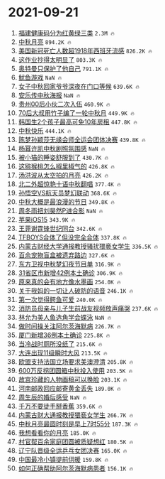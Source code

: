 # 2021-09-21

1. [福建健康码分为红黄绿三类](https://s.weibo.com/weibo?q=%23%E7%A6%8F%E5%BB%BA%E5%81%A5%E5%BA%B7%E7%A0%81%E5%88%86%E4%B8%BA%E7%BA%A2%E9%BB%84%E7%BB%BF%E4%B8%89%E7%B1%BB%23&Refer=top) `2.3M 🔥`
1. [中秋月亮](https://s.weibo.com/weibo?q=%E4%B8%AD%E7%A7%8B%E6%9C%88%E4%BA%AE&Refer=top) `894.2K 🔥`
1. [美国新冠死亡人数超1918年西班牙流感](https://s.weibo.com/weibo?q=%23%E7%BE%8E%E5%9B%BD%E6%96%B0%E5%86%A0%E6%AD%BB%E4%BA%A1%E4%BA%BA%E6%95%B0%E8%B6%851918%E5%B9%B4%E8%A5%BF%E7%8F%AD%E7%89%99%E6%B5%81%E6%84%9F%23&Refer=top) `826.2K 🔥`
1. [这作业抄得太明显了](https://s.weibo.com/weibo?q=%23%E8%BF%99%E4%BD%9C%E4%B8%9A%E6%8A%84%E5%BE%97%E5%A4%AA%E6%98%8E%E6%98%BE%E4%BA%86%23&Refer=top) `803.3K 🔥`
1. [奥特曼只保护了他自己](https://s.weibo.com/weibo?q=%23%E5%A5%A5%E7%89%B9%E6%9B%BC%E5%8F%AA%E4%BF%9D%E6%8A%A4%E4%BA%86%E4%BB%96%E8%87%AA%E5%B7%B1%23&Refer=top) `791.1K 🔥`
1. [鱿鱼游戏](https://s.weibo.com/weibo?q=%23%E9%B1%BF%E9%B1%BC%E6%B8%B8%E6%88%8F%23&Refer=top) `NaN 🔥`
1. [女子中秋回家爷爷深夜在门口等候](https://s.weibo.com/weibo?q=%23%E5%A5%B3%E5%AD%90%E4%B8%AD%E7%A7%8B%E5%9B%9E%E5%AE%B6%E7%88%B7%E7%88%B7%E6%B7%B1%E5%A4%9C%E5%9C%A8%E9%97%A8%E5%8F%A3%E7%AD%89%E5%80%99%23&Refer=top) `639.6K 🔥`
1. [安乐传中秋海报](https://s.weibo.com/weibo?q=%23%E5%AE%89%E4%B9%90%E4%BC%A0%E4%B8%AD%E7%A7%8B%E6%B5%B7%E6%8A%A5%23&Refer=top) `NaN 🔥`
1. [贵州00后小伙二次入伍](https://s.weibo.com/weibo?q=%23%E8%B4%B5%E5%B7%9E00%E5%90%8E%E5%B0%8F%E4%BC%99%E4%BA%8C%E6%AC%A1%E5%85%A5%E4%BC%8D%23&Refer=top) `460.9K 🔥`
1. [70后大叔用竹子编了一轮中秋月](https://s.weibo.com/weibo?q=%2370%E5%90%8E%E5%A4%A7%E5%8F%94%E7%94%A8%E7%AB%B9%E5%AD%90%E7%BC%96%E4%BA%86%E4%B8%80%E8%BD%AE%E4%B8%AD%E7%A7%8B%E6%9C%88%23&Refer=top) `449.9K 🔥`
1. [韩国生2个孩子最高可免10年房租](https://s.weibo.com/weibo?q=%23%E9%9F%A9%E5%9B%BD%E7%94%9F2%E4%B8%AA%E5%AD%A9%E5%AD%90%E6%9C%80%E9%AB%98%E5%8F%AF%E5%85%8D10%E5%B9%B4%E6%88%BF%E7%A7%9F%23&Refer=top) `447.8K 🔥`
1. [中秋快乐](https://s.weibo.com/weibo?q=%23%E4%B8%AD%E7%A7%8B%E5%BF%AB%E4%B9%90%23&Refer=top) `444.1K 🔥`
1. [陈梦孙颖莎无缘会师全运会团体决赛](https://s.weibo.com/weibo?q=%23%E9%99%88%E6%A2%A6%E5%AD%99%E9%A2%96%E8%8E%8E%E6%97%A0%E7%BC%98%E4%BC%9A%E5%B8%88%E5%85%A8%E8%BF%90%E4%BC%9A%E5%9B%A2%E4%BD%93%E5%86%B3%E8%B5%9B%23&Refer=top) `439.8K 🔥`
1. [杨幂许凯中秋剧照氛围感](https://s.weibo.com/weibo?q=%23%E6%9D%A8%E5%B9%82%E8%AE%B8%E5%87%AF%E4%B8%AD%E7%A7%8B%E5%89%A7%E7%85%A7%E6%B0%9B%E5%9B%B4%E6%84%9F%23&Refer=top) `NaN 🔥`
1. [被小猫的睡姿舒服到了](https://s.weibo.com/weibo?q=%23%E8%A2%AB%E5%B0%8F%E7%8C%AB%E7%9A%84%E7%9D%A1%E5%A7%BF%E8%88%92%E6%9C%8D%E5%88%B0%E4%BA%86%23&Refer=top) `430.7K 🔥`
1. [这猕猴桃怎么椒里椒气的](https://s.weibo.com/weibo?q=%23%E8%BF%99%E7%8C%95%E7%8C%B4%E6%A1%83%E6%80%8E%E4%B9%88%E6%A4%92%E9%87%8C%E6%A4%92%E6%B0%94%E7%9A%84%23&Refer=top) `426.8K 🔥`
1. [汤洪波从太空拍的月亮](https://s.weibo.com/weibo?q=%23%E6%B1%A4%E6%B4%AA%E6%B3%A2%E4%BB%8E%E5%A4%AA%E7%A9%BA%E6%8B%8D%E7%9A%84%E6%9C%88%E4%BA%AE%23&Refer=top) `426.2K 🔥`
1. [北二外超惊艳十语中秋翻唱](https://s.weibo.com/weibo?q=%23%E5%8C%97%E4%BA%8C%E5%A4%96%E8%B6%85%E6%83%8A%E8%89%B3%E5%8D%81%E8%AF%AD%E4%B8%AD%E7%A7%8B%E7%BF%BB%E5%94%B1%23&Refer=top) `377.4K 🔥`
1. [孙悟空VS航天员梦幻联动](https://s.weibo.com/weibo?q=%23%E5%AD%99%E6%82%9F%E7%A9%BAVS%E8%88%AA%E5%A4%A9%E5%91%98%E6%A2%A6%E5%B9%BB%E8%81%94%E5%8A%A8%23&Refer=top) `368.6K 🔥`
1. [中秋大概是最浪漫的节日](https://s.weibo.com/weibo?q=%23%E4%B8%AD%E7%A7%8B%E5%A4%A7%E6%A6%82%E6%98%AF%E6%9C%80%E6%B5%AA%E6%BC%AB%E7%9A%84%E8%8A%82%E6%97%A5%23&Refer=top) `349.8K 🔥`
1. [周冬雨把刘昊然P进合影](https://s.weibo.com/weibo?q=%23%E5%91%A8%E5%86%AC%E9%9B%A8%E6%8A%8A%E5%88%98%E6%98%8A%E7%84%B6P%E8%BF%9B%E5%90%88%E5%BD%B1%23&Refer=top) `NaN 🔥`
1. [苹果iOS15](https://s.weibo.com/weibo?q=%23%E8%8B%B9%E6%9E%9CiOS15%23&Refer=top) `343.9K 🔥`
1. [王菲谢霆锋世纪同台](https://s.weibo.com/weibo?q=%23%E7%8E%8B%E8%8F%B2%E8%B0%A2%E9%9C%86%E9%94%8B%E4%B8%96%E7%BA%AA%E5%90%8C%E5%8F%B0%23&Refer=top) `342.6K 🔥`
1. [TFBOYS合体了但没完全合体](https://s.weibo.com/weibo?q=%23TFBOYS%E5%90%88%E4%BD%93%E4%BA%86%E4%BD%86%E6%B2%A1%E5%AE%8C%E5%85%A8%E5%90%88%E4%BD%93%23&Refer=top) `337.8K 🔥`
1. [内蒙古财经大学通报教授骚扰猥亵女学生](https://s.weibo.com/weibo?q=%23%E5%86%85%E8%92%99%E5%8F%A4%E8%B4%A2%E7%BB%8F%E5%A4%A7%E5%AD%A6%E9%80%9A%E6%8A%A5%E6%95%99%E6%8E%88%E9%AA%9A%E6%89%B0%E7%8C%A5%E4%BA%B5%E5%A5%B3%E5%AD%A6%E7%94%9F%23&Refer=top) `336.5K 🔥`
1. [百余宠物盲盒被遗弃路边](https://s.weibo.com/weibo?q=%23%E7%99%BE%E4%BD%99%E5%AE%A0%E7%89%A9%E7%9B%B2%E7%9B%92%E8%A2%AB%E9%81%97%E5%BC%83%E8%B7%AF%E8%BE%B9%23&Refer=top) `327.6K 🔥`
1. [东方卫视中秋梦幻夜节目单](https://s.weibo.com/weibo?q=%23%E4%B8%9C%E6%96%B9%E5%8D%AB%E8%A7%86%E4%B8%AD%E7%A7%8B%E6%A2%A6%E5%B9%BB%E5%A4%9C%E8%8A%82%E7%9B%AE%E5%8D%95%23&Refer=top) `316.9K 🔥`
1. [31省区市新增42例本土确诊](https://s.weibo.com/weibo?q=%2331%E7%9C%81%E5%8C%BA%E5%B8%82%E6%96%B0%E5%A2%9E42%E4%BE%8B%E6%9C%AC%E5%9C%9F%E7%A1%AE%E8%AF%8A%23&Refer=top) `306.9K 🔥`
1. [原来真的会有地方像水墨画](https://s.weibo.com/weibo?q=%23%E5%8E%9F%E6%9D%A5%E7%9C%9F%E7%9A%84%E4%BC%9A%E6%9C%89%E5%9C%B0%E6%96%B9%E5%83%8F%E6%B0%B4%E5%A2%A8%E7%94%BB%23&Refer=top) `254.0K 🔥`
1. [关于我妈的一切让人破防的语音](https://s.weibo.com/weibo?q=%23%E5%85%B3%E4%BA%8E%E6%88%91%E5%A6%88%E7%9A%84%E4%B8%80%E5%88%87%E8%AE%A9%E4%BA%BA%E7%A0%B4%E9%98%B2%E7%9A%84%E8%AF%AD%E9%9F%B3%23&Refer=top) `246.1K 🔥`
1. [第一次觉得鳄鱼可爱](https://s.weibo.com/weibo?q=%23%E7%AC%AC%E4%B8%80%E6%AC%A1%E8%A7%89%E5%BE%97%E9%B3%84%E9%B1%BC%E5%8F%AF%E7%88%B1%23&Refer=top) `240.0K 🔥`
1. [消防员母亲与儿子生前战友视频放声痛哭](https://s.weibo.com/weibo?q=%23%E6%B6%88%E9%98%B2%E5%91%98%E6%AF%8D%E4%BA%B2%E4%B8%8E%E5%84%BF%E5%AD%90%E7%94%9F%E5%89%8D%E6%88%98%E5%8F%8B%E8%A7%86%E9%A2%91%E6%94%BE%E5%A3%B0%E7%97%9B%E5%93%AD%23&Refer=top) `237.6K 🔥`
1. [林允为美人鱼选角学会蝶泳](https://s.weibo.com/weibo?q=%23%E6%9E%97%E5%85%81%E4%B8%BA%E7%BE%8E%E4%BA%BA%E9%B1%BC%E9%80%89%E8%A7%92%E5%AD%A6%E4%BC%9A%E8%9D%B6%E6%B3%B3%23&Refer=top) `NaN 🔥`
1. [做时间操关注阿尔茨海默病](https://s.weibo.com/weibo?q=%E5%81%9A%E6%97%B6%E9%97%B4%E6%93%8D%E5%85%B3%E6%B3%A8%E9%98%BF%E5%B0%94%E8%8C%A8%E6%B5%B7%E9%BB%98%E7%97%85&Refer=top) `226.7K 🔥`
1. [厦门新增36例本土确诊](https://s.weibo.com/weibo?q=%23%E5%8E%A6%E9%97%A8%E6%96%B0%E5%A2%9E36%E4%BE%8B%E6%9C%AC%E5%9C%9F%E7%A1%AE%E8%AF%8A%23&Refer=top) `225.8K 🔥`
1. [当冷战时厕所没纸了](https://s.weibo.com/weibo?q=%23%E5%BD%93%E5%86%B7%E6%88%98%E6%97%B6%E5%8E%95%E6%89%80%E6%B2%A1%E7%BA%B8%E4%BA%86%23&Refer=top) `215.6K 🔥`
1. [大连出现11级瞬时大风](https://s.weibo.com/weibo?q=%23%E5%A4%A7%E8%BF%9E%E5%87%BA%E7%8E%B011%E7%BA%A7%E7%9E%AC%E6%97%B6%E5%A4%A7%E9%A3%8E%23&Refer=top) `213.5K 🔥`
1. [欧盟支持法国立场要求美澳澄清](https://s.weibo.com/weibo?q=%23%E6%AC%A7%E7%9B%9F%E6%94%AF%E6%8C%81%E6%B3%95%E5%9B%BD%E7%AB%8B%E5%9C%BA%E8%A6%81%E6%B1%82%E7%BE%8E%E6%BE%B3%E6%BE%84%E6%B8%85%23&Refer=top) `205.8K 🔥`
1. [600万反拐团圆箱中秋投入使用](https://s.weibo.com/weibo?q=%23600%E4%B8%87%E5%8F%8D%E6%8B%90%E5%9B%A2%E5%9C%86%E7%AE%B1%E4%B8%AD%E7%A7%8B%E6%8A%95%E5%85%A5%E4%BD%BF%E7%94%A8%23&Refer=top) `203.5K 🔥`
1. [故宫珍藏的人物画稿可以换脸](https://s.weibo.com/weibo?q=%23%E6%95%85%E5%AE%AB%E7%8F%8D%E8%97%8F%E7%9A%84%E4%BA%BA%E7%89%A9%E7%94%BB%E7%A8%BF%E5%8F%AF%E4%BB%A5%E6%8D%A2%E8%84%B8%23&Refer=top) `203.1K 🔥`
1. [河南邮政回应邮寄黄金丢失](https://s.weibo.com/weibo?q=%23%E6%B2%B3%E5%8D%97%E9%82%AE%E6%94%BF%E5%9B%9E%E5%BA%94%E9%82%AE%E5%AF%84%E9%BB%84%E9%87%91%E4%B8%A2%E5%A4%B1%23&Refer=top) `189.0K 🔥`
1. [周生辰的婚后感受](https://s.weibo.com/weibo?q=%23%E5%91%A8%E7%94%9F%E8%BE%B0%E7%9A%84%E5%A9%9A%E5%90%8E%E6%84%9F%E5%8F%97%23&Refer=top) `NaN 🔥`
1. [千万不要徒手掰香蕉](https://s.weibo.com/weibo?q=%23%E5%8D%83%E4%B8%87%E4%B8%8D%E8%A6%81%E5%BE%92%E6%89%8B%E6%8E%B0%E9%A6%99%E8%95%89%23&Refer=top) `359.6K 🔥`
1. [内蒙古财大通报教授猥亵女学生](https://s.weibo.com/weibo?q=%23%E5%86%85%E8%92%99%E5%8F%A4%E8%B4%A2%E5%A4%A7%E9%80%9A%E6%8A%A5%E6%95%99%E6%8E%88%E7%8C%A5%E4%BA%B5%E5%A5%B3%E5%AD%A6%E7%94%9F%23&Refer=top) `266.7K 🔥`
1. [中秋月亮最圆时刻是早上7时55分](https://s.weibo.com/weibo?q=%23%E4%B8%AD%E7%A7%8B%E6%9C%88%E4%BA%AE%E6%9C%80%E5%9C%86%E6%97%B6%E5%88%BB%E6%98%AF%E6%97%A9%E4%B8%8A7%E6%97%B655%E5%88%86%23&Refer=top) `187.3K 🔥`
1. [我想看看你的月亮](https://s.weibo.com/weibo?q=%23%E6%88%91%E6%83%B3%E7%9C%8B%E7%9C%8B%E4%BD%A0%E7%9A%84%E6%9C%88%E4%BA%AE%23&Refer=top) `185.0K 🔥`
1. [村官帮百余家庭团圆被质疑想红](https://s.weibo.com/weibo?q=%E6%9D%91%E5%AE%98%E5%B8%AE%E7%99%BE%E4%BD%99%E5%AE%B6%E5%BA%AD%E5%9B%A2%E5%9C%86%E8%A2%AB%E8%B4%A8%E7%96%91%E6%83%B3%E7%BA%A2&Refer=top) `180.5K 🔥`
1. [辽宁队晋级全运乒乓女团决赛](https://s.weibo.com/weibo?q=%23%E8%BE%BD%E5%AE%81%E9%98%9F%E6%99%8B%E7%BA%A7%E5%85%A8%E8%BF%90%E4%B9%92%E4%B9%93%E5%A5%B3%E5%9B%A2%E5%86%B3%E8%B5%9B%23&Refer=top) `165.0K 🔥`
1. [中国最冷小镇提前供暖](https://s.weibo.com/weibo?q=%23%E4%B8%AD%E5%9B%BD%E6%9C%80%E5%86%B7%E5%B0%8F%E9%95%87%E6%8F%90%E5%89%8D%E4%BE%9B%E6%9A%96%23&Refer=top) `159.8K 🔥`
1. [如何正确帮助阿尔茨海默病患者](https://s.weibo.com/weibo?q=%23%E5%A6%82%E4%BD%95%E6%AD%A3%E7%A1%AE%E5%B8%AE%E5%8A%A9%E9%98%BF%E5%B0%94%E8%8C%A8%E6%B5%B7%E9%BB%98%E7%97%85%E6%82%A3%E8%80%85%23&Refer=top) `156.1K 🔥`
